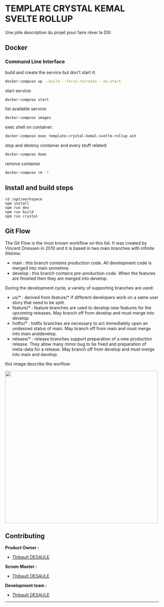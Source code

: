 # TEMPLATE CRYSTAL KEMAL SVELTE ROLLUP

Une jolie description du projet pour faire rêver la DSI

## Docker

### Command Line Interface

build and create the service but don't start it:
```bash
docker-compose up --build --force-recreate --no-start
```

start service:
```bash
docker-compose start
```

list available service:
```bash
docker-compose images
```

exec shell on container:
```bash
docker-compose exec template-crystal-kemal-svelte-rollup ash
```

stop and destroy container and every stuff related:
```bash
docker-compose down
```

remove container
```bash
docker-compose rm -f
```

## Install and build steps

```
cd /opt/workspace
npm install
npm run dev
npm run build
npm run crystal
```

## Git Flow 

The Git Flow is the most known workflow on this list. It was created by Vincent Driessen in 2010 and it is based in two main branches with infinite lifetime:
- main : this branch contains production code. All development code is merged into main sometime.
- develop : this branch contains pre-production code. When the features are finished then they are merged into develop.

During the development cycle, a variety of supporting branches are used:
- us/* : derived from feature/* if different developers work on a same user story that need to be split.
- feature/* : feature branches are used to develop new features for the upcoming releases. May branch off from develop and must merge into develop.
- hotfix/* : hotfix branches are necessary to act immediately upon an undesired status of main. May branch off from main and must merge into main anddevelop.
- release/* : release branches support preparation of a new production release. They allow many minor bug to be fixed and preparation of meta-data for a release. May branch off from develop and must merge into main and develop.

this image describe the worflow:

<img src="https://git-flow.readthedocs.io/fr/latest/_images/gitflow.png" width="500">

## Contributing

**Product Owner :**
- [Thibault DESAULE](mailto:thibault@desaules.me)

**Scrum Master :**
- [Thibault DESAULE](mailto:thibault@desaules.me)

**Development team :**
- [Thibault DESAULE](mailto:thibault@desaules.me)

***
